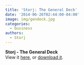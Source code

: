 ```yaml
---
title: 'Storj: The General Deck'
date: '2014-06-26T02:44:00-04:00'
image: img/gendeck.jpg
categories:
  - business
authors:
  - Storj
---
```

**Storj - The General Deck**  
View it [here](https://speakerdeck.com/storjproject/storj-deck), or [download it](http://storj.io/Deck.pdf).
